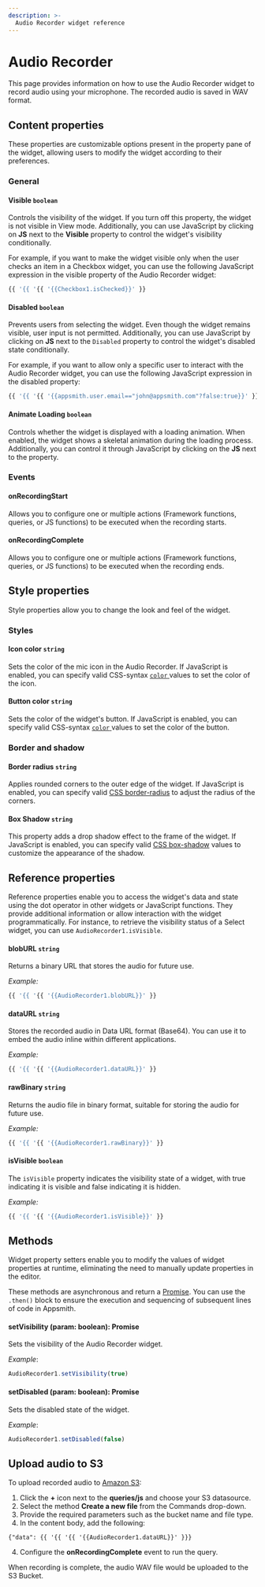 ```yaml
---
description: >-
  Audio Recorder widget reference
---
```


# Audio Recorder

This page provides information on how to use the Audio Recorder widget to record audio using your microphone. The recorded audio is saved in WAV format.

## Content properties

These properties are customizable options present in the property pane of the widget, allowing users to modify the widget according to their preferences.

### General

#### Visible `boolean`

 

Controls the visibility of the widget. If you turn off this property, the widget is not visible in View mode. Additionally, you can use JavaScript by clicking on **JS** next to the **Visible** property to control the widget's visibility conditionally.

For example,  if you want to make the widget visible only when the user checks an item in a Checkbox widget, you can use the following JavaScript expression in the visible property of the Audio Recorder widget:

```js
{{ '{{ '{{ '{{Checkbox1.isChecked}}' }}
```
</dd>

#### Disabled `boolean`

 

Prevents users from selecting the widget. Even though the widget remains visible, user input is not permitted. Additionally, you can use JavaScript by clicking on **JS** next to the `Disabled` property to control the widget's disabled state conditionally.

For example, if you want to allow only a specific user to interact with the Audio Recorder widget, you can use the following JavaScript expression in the disabled property: 
```js
{{ '{{ '{{ '{{appsmith.user.email=="john@appsmith.com"?false:true}}' }}
```

</dd>

#### Animate Loading `boolean`

 

Controls whether the widget is displayed with a loading animation. When enabled, the widget shows a skeletal animation during the loading process. Additionally, you can control it through JavaScript by clicking on the **JS** next to the property.

</dd>

### Events

#### onRecordingStart

 

Allows you to configure one or multiple actions (Framework functions, queries, or JS functions) to be executed when the recording starts.

</dd>

#### onRecordingComplete

 

Allows you to configure one or multiple actions (Framework functions, queries, or JS functions) to be executed when the recording ends.

</dd>

## Style properties

Style properties allow you to change the look and feel of the widget.

### Styles

#### Icon color `string`

 

Sets the color of the mic icon in the Audio Recorder. If JavaScript is enabled, you can specify valid CSS-syntax [`color` ](https://developer.mozilla.org/en-US/docs/Web/CSS/color) values to set the color of the icon.

</dd>

#### Button color `string`

 

Sets the color of the widget's button. If JavaScript is enabled, you can specify valid CSS-syntax [`color` ](https://developer.mozilla.org/en-US/docs/Web/CSS/color) values to set the color of the button.

</dd>

### Border and shadow

#### Border radius `string`

 

Applies rounded corners to the outer edge of the widget. If JavaScript is enabled, you can specify valid [CSS border-radius](https://developer.mozilla.org/en-US/docs/Web/CSS/border-radius) to adjust the radius of the corners.

</dd>

#### Box Shadow `string`
 

 

This property adds a drop shadow effect to the frame of the widget. If JavaScript is enabled, you can specify valid [CSS box-shadow](https://developer.mozilla.org/en-US/docs/Web/CSS/box-shadow) values to customize the appearance of the shadow.

</dd>

## Reference properties

Reference properties enable you to access the widget's data and state using the dot operator in other widgets or JavaScript functions. They provide additional information or allow interaction with the widget programmatically. For instance, to retrieve the visibility status of a Select widget, you can use `AudioRecorder1.isVisible`.


#### blobURL `string`

 

Returns a binary URL that stores the audio for future use.

*Example:*
```js
{{ '{{ '{{ '{{AudioRecorder1.blobURL}}' }}
```

</dd>

#### dataURL `string`

 

Stores the recorded audio in Data URL format (Base64). You can use it to embed the audio inline within different applications.

*Example:*
```js
{{ '{{ '{{ '{{AudioRecorder1.dataURL}}' }}
```

</dd>

#### rawBinary `string`

 

Returns the audio file in binary format, suitable for storing the audio for future use.

*Example:*
```js
{{ '{{ '{{ '{{AudioRecorder1.rawBinary}}' }}
```

</dd>

#### isVisible `boolean`

 

The `isVisible` property indicates the visibility state of a widget, with true indicating it is visible and false indicating it is hidden.

*Example:*
```js
{{ '{{ '{{ '{{AudioRecorder1.isVisible}}' }}
```

</dd>


## Methods

Widget property setters enable you to modify the values of widget properties at runtime, eliminating the need to manually update properties in the editor.

These methods are asynchronous and return a [Promise](/core-concepts/writing-code/javascript-promises#using-promises-in-appsmith). You can use the `.then()` block to ensure the execution and sequencing of subsequent lines of code in Appsmith.

#### setVisibility (param: boolean): Promise

 

Sets the visibility of the Audio Recorder widget.

*Example*:

```js
AudioRecorder1.setVisibility(true)
```


</dd>


#### setDisabled (param: boolean): Promise

 

Sets the disabled state of the widget.

*Example*:

```js
AudioRecorder1.setDisabled(false)
```

</dd>

## Upload audio to S3

To upload recorded audio to [Amazon S3](/connect-data/reference/querying-amazon-s3):

1. Click the **+** icon next to the **queries/js** and choose your S3 datasource.
2. Select the method **Create a new file** from the Commands drop-down.
3. Provide the required parameters such as the bucket name and file type.
4. In the content body, add the following:

```
{"data": {{ '{{ '{{ '{{AudioRecorder1.dataURL}}' }}}
```

4. Configure the **onRecordingComplete** event to run the query. 

When recording is complete, the audio WAV file would be uploaded to the S3 Bucket.


